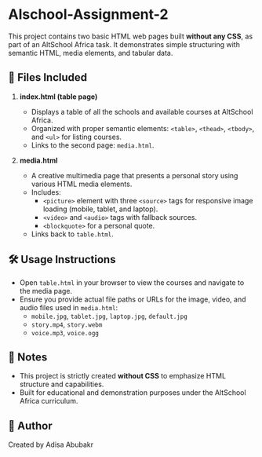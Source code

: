 # Alschool-Assignment-2

This project contains two basic HTML web pages built **without any CSS**, as part of an AltSchool Africa task. It demonstrates simple structuring with semantic HTML, media elements, and tabular data.

## 📁 Files Included

1. **index.html (table page)**  
   - Displays a table of all the schools and available courses at AltSchool Africa.
   - Organized with proper semantic elements: `<table>`, `<thead>`, `<tbody>`, and `<ul>` for listing courses.
   - Links to the second page: `media.html`.

2. **media.html**  
   - A creative multimedia page that presents a personal story using various HTML media elements.
   - Includes:
     - `<picture>` element with three `<source>` tags for responsive image loading (mobile, tablet, and laptop).
     - `<video>` and `<audio>` tags with fallback sources.
     - `<blockquote>` for a personal quote.
   - Links back to `table.html`.

## 🛠 Usage Instructions

- Open `table.html` in your browser to view the courses and navigate to the media page.
- Ensure you provide actual file paths or URLs for the image, video, and audio files used in `media.html`:
  - `mobile.jpg`, `tablet.jpg`, `laptop.jpg`, `default.jpg`
  - `story.mp4`, `story.webm`
  - `voice.mp3`, `voice.ogg`

## 📌 Notes

- This project is strictly created **without CSS** to emphasize HTML structure and capabilities.
- Built for educational and demonstration purposes under the AltSchool Africa curriculum.

## 🚀 Author

Created by Adisa Abubakr